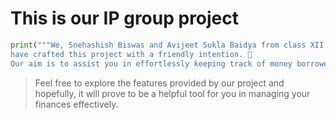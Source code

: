 # This is our IP group project

```python
print("""We, Snehashish Biswas and Avijeet Sukla Baidya from class XII B, ✨
have crafted this project with a friendly intention. 🤗
Our aim is to assist you in effortlessly keeping track of money borrowers. ⭐""")
```

> Feel free to explore the features provided by our project and hopefully, it will prove to be a helpful tool for you in managing your finances effectively.

